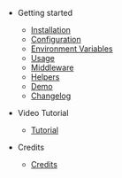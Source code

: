 * Getting started

  * [Installation](install.md)
  * [Configuration](config.md)
  * [Environment Variables](environment.md)
  * [Usage](usage?id=usage)
  * [Middleware](middleware?id=middleware)
  * [Helpers](helpers?id=helpers)
  * [Demo](demo)
  * [Changelog](changelog)

* Video Tutorial
    * [Tutorial](tutorial.md)
* Credits
    * [Credits](credits.md)
